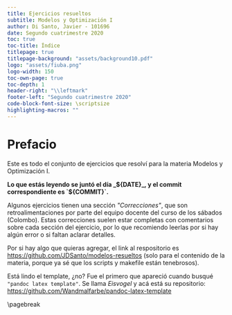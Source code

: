 ```yaml
---
title: Ejercicios resueltos
subtitle: Modelos y Optimización I
author: Di Santo, Javier - 101696
date: Segundo cuatrimestre 2020
toc: true
toc-title: Índice
titlepage: true
titlepage-background: "assets/background10.pdf"
logo: "assets/fiuba.png"
logo-width: 150
toc-own-page: true
toc-depth: 1
header-right: "\\leftmark"
footer-left: "Segundo cuatrimestre 2020"
code-block-font-size: \scriptsize
highlighting-macros: ""
---
```


# Prefacio

Este es todo el conjunto de ejercicios que resolví para la materia Modelos y Optimización I.

**Lo que estás leyendo se juntó el día _${DATE}_, y el commit correspondiente es `${COMMIT}`.**

Algunos ejercicios tienen una sección _"Correcciones"_, que son retroalimentaciones por parte del equipo docente del curso de los sábados (Colombo). Estas correcciones suelen estar completas con comentarios sobre cada sección del ejercicio, por lo que recomiendo leerlas por si hay algún error o si faltan aclarar detalles.

Por si hay algo que quieras agregar, el link al respositorio es <https://github.com/JDSanto/modelos-resueltos> (solo para el contenido de la materia, porque ya sé que los scripts y makefile están tenebrosos).

Está lindo el template, ¿no? Fue el primero que apareció cuando busqué `"pandoc latex template"`. Se llama _Eisvogel_ y acá está su repositorio: <https://github.com/Wandmalfarbe/pandoc-latex-template>

\pagebreak

